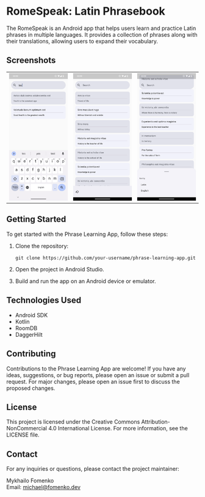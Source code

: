 # RomeSpeak: Latin Phrasebook

The RomeSpeak is an Android app that helps users learn and practice Latin phrases
in multiple languages. It provides a collection of phrases along with their translations, allowing
users to expand their vocabulary.

## Screenshots


|                                              |                                              |                                              |
|----------------------------------------------|----------------------------------------------|----------------------------------------------|
| ![Screenshot 1](screenshots/screenshot1.png) | ![Screenshot 2](screenshots/screenshot2.png) | ![Screenshot 3](screenshots/screenshot3.png) |


## Getting Started

To get started with the Phrase Learning App, follow these steps:

1. Clone the repository:

   ```shell
   git clone https://github.com/your-username/phrase-learning-app.git
   ```

2. Open the project in Android Studio.

3. Build and run the app on an Android device or emulator.

## Technologies Used

- Android SDK
- Kotlin
- RoomDB
- DaggerHilt

## Contributing

Contributions to the Phrase Learning App are welcome! If you have any ideas, suggestions, or bug
reports, please open an issue or submit a pull request. For major changes, please open an issue
first to discuss the proposed changes.

## License

This project is licensed under the Creative Commons Attribution-NonCommercial 4.0 International
License. For more information, see the LICENSE file.

## Contact

For any inquiries or questions, please contact the project maintainer:

Mykhailo Fomenko  
Email: michael@fomenko.dev
